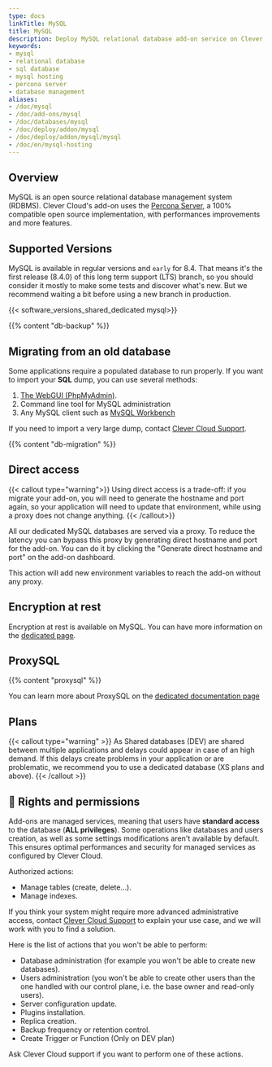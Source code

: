 ```yaml
---
type: docs
linkTitle: MySQL
title: MySQL
description: Deploy MySQL relational database add-on service on Clever Cloud with automated backups, scaling for enterprise applications
keywords:
- mysql
- relational database
- sql database
- mysql hosting
- percona server
- database management
aliases:
- /doc/mysql
- /doc/add-ons/mysql
- /doc/databases/mysql
- /doc/deploy/addon/mysql
- /doc/deploy/addon/mysql/mysql
- /doc/en/mysql-hosting
---
```

## Overview
MySQL is an open source relational database management system (RDBMS). Clever Cloud's add-on uses the [Percona Server](https://www.percona.com/mysql/software/percona-server-for-mysql), a 100% compatible open source implementation, with performances improvements and more features.

## Supported Versions

MySQL is available in regular versions and `early` for 8.4. That means it's the first release (8.4.0) of this long term support (LTS) branch, so you should consider it mostly to make some tests and discover what's new. But we recommend waiting a bit before using a new branch in production.

{{< software_versions_shared_dedicated mysql>}}

{{% content "db-backup" %}}

## Migrating from an old database

Some applications require a populated database to run properly.
If you want to import your **SQL** dump, you can use several methods:

1. [The WebGUI (PhpMyAdmin)](https://pma.services.clever-cloud.com/).
2. Command line tool for MySQL administration
3. Any MySQL client such as [MySQL Workbench](https://www.mysql.fr/products/workbench/)

If you need to import a very large dump, contact [Clever Cloud Support](https://console.clever-cloud.com/ticket-center-choice).

{{% content "db-migration" %}}

## Direct access

{{< callout type="warning">}}
Using direct access is a trade-off: if you migrate your add-on, you will need to generate the hostname and port again, so your application will need to update that environment, while using a proxy does not change anything.
{{< /callout>}}

All our dedicated MySQL databases are served via a proxy. To reduce the latency you can bypass this proxy by generating direct hostname and port for the add-on. You can do it by clicking the "Generate direct hostname and port" on the add-on dashboard.

This action will add new environment variables to reach the add-on without any proxy.

## Encryption at rest

Encryption at rest is available on MySQL. You can have more information on the [dedicated page](/doc/administrate/encryption-at-rest).

## ProxySQL

{{% content "proxysql" %}}

You can learn more about ProxySQL on the [dedicated documentation page](/guides/proxysql)

## Plans

{{< callout type="warning" >}}
As Shared databases (DEV) are shared between multiple applications and delays could appear in case of an high demand. If this delays create problems in your application or are problematic, we recommend you to use a dedicated database (XS plans and above).
{{< /callout >}}

## 🔑 Rights and permissions

Add-ons are managed services, meaning that users have **standard access** to the database (**ALL privileges**). Some operations like databases and users creation, as well as some settings modifications aren't available by default. This ensures optimal performances and security for managed services as configured by Clever Cloud.

Authorized actions:
- Manage tables (create, delete…).
- Manage indexes.

If you think your system might require more advanced administrative access, contact [Clever Cloud Support](https://console.clever-cloud.com/ticket-center-choice) to explain your use case, and we will work with you to find a solution.

Here is the list of actions that you won't be able to perform:
- Database administration (for example you won't be able to create new databases).
- Users administration (you won't be able to create other users than the one handled with our control plane, i.e. the base owner and read-only users).
- Server configuration update.
- Plugins installation.
- Replica creation.
- Backup frequency or retention control.
- Create Trigger or Function (Only on DEV plan)

Ask Clever Cloud support if you want to perform one of these actions.
